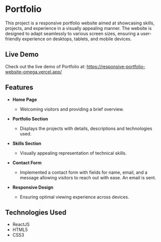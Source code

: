 # Portfolio

This project is a responsive portfolio website aimed at showcasing skills, projects, and experience in a visually appealing manner. The website is designed to adapt seamlessly to various screen sizes, ensuring a user-friendly experience on desktops, tablets, and mobile devices.

## Live Demo

Check out the live demo of Portfolio at: https://responsive-portfolio-website-omega.vercel.app/

## Features

- **Home Page**

  - Welcoming visitors and providing a brief overview.

- **Portfolio Section**

  - Displays the projects with details, descriptions and technologies used.

- **Skills Section**

  - Visually appealing representation of technical skills.

- **Contact Form**

  - Implemented a contact form with fields for name, email, and a message allowing visitors to reach out with ease. An email is sent.

- **Responsive Design**

  - Ensuring optimal viewing experience across devices.

## Technologies Used

- ReactJS
- HTML5
- CSS3
